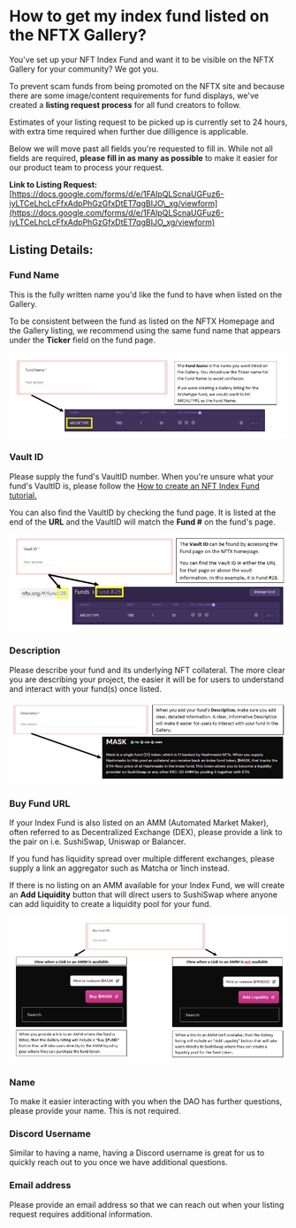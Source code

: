 # How to get my index fund listed on the NFTX Gallery?

You've set up your NFT Index Fund and want it to be visible on the NFTX Gallery for your community? We got you.

To prevent scam funds from being promoted on the NFTX site and because there are some image/content requirements for fund displays, we've created a **listing request process** for all fund creators to follow.

Estimates of your listing request to be picked up is currently set to 24 hours, with extra time required when further due dilligence is applicable.

Below we will move past all fields you're requested to fill in. While not all fields are required, **please fill in as many as possible** to make it easier for our product team to process your request.

**Link to Listing Request:** [https://docs.google.com/forms/d/e/1FAIpQLScnaUGFuz6-iyLTCeLhcLcFfxAdpPhGzGfxDtET7qgBIJO\_xg/viewform](https://docs.google.com/forms/d/e/1FAIpQLScnaUGFuz6-iyLTCeLhcLcFfxAdpPhGzGfxDtET7qgBIJO_xg/viewform)

## Listing Details:

### **Fund Name**

This is the fully written name you'd like the fund to have when listed on the Gallery.

To be consistent between the fund as listed on the NFTX Homepage and the Gallery listing, we recommend using the same fund name that appears under the **Ticker** field on the fund page.

![](https://github.com/BraveNewDeFi/Graphics/blob/main/FundNameGraphic.PNG)

### **Vault ID**

Please supply the fund's VaultID number. When you're unsure what your fund's VaultID is, please follow the [How to create an NFT Index Fund tutorial. ](how-to-create-an-nft-index-fund.md)

You can also find the VaultID by checking the fund page. It is listed at the end of the **URL** and the VaultID will match the **Fund #** on the fund's page.

![](https://github.com/BraveNewDeFi/Graphics/blob/main/VaultIDGraphic.PNG)

### **Description**

Please describe your fund and its underlying NFT collateral. The more clear you are describing your project, the easier it will be for users to understand and interact with your fund\(s\) once listed.

![](https://github.com/BraveNewDeFi/Graphics/blob/main/DescriptionGraphic.PNG)

### **Buy Fund URL**

If your Index Fund is also listed on an AMM \(Automated Market Maker\), often referred to as Decentralized Exchange \(DEX\), please provide a link to the pair on i.e. SushiSwap, Uniswap or Balancer.

If you fund has liquidity spread over multiple different exchanges, please supply a link an aggregator such as Matcha or 1inch instead.

If there is no listing on an AMM available for your Index Fund, we will create an **Add Liquidity** button that will direct users to SushiSwap where anyone can add liquidity to create a liquidity pool for your fund.

![](https://github.com/BraveNewDeFi/Graphics/blob/main/BuyFundURLGraphic.PNG)

### **Name**

To make it easier interacting with you when the DAO has further questions, please provide your name. This is not required.

### **Discord Username**

Similar to having a name, having a Discord username is great for us to quickly reach out to you once we have additional questions.

### **Email address**

Please provide an email address so that we can reach out when your listing request requires additional information.

